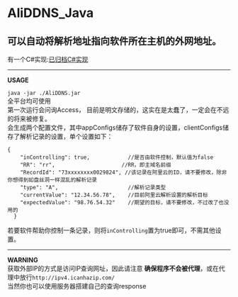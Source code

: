 # AliDDNS_Java

可以自动将解析地址指向软件所在主机的外网地址。  
---  

有一个C#实现:[已归档C#实现](https://github.com/keeptpa/AliDDNS_Csharp)

---  
__USAGE__  

`java -jar ./AliDDNS.jar`  
全平台均可使用  
第一次运行会问询Access， 目前是明文存储的，这实在是太蠢了，一定会在不远的将来被修复。  
会生成两个配置文件，其中appConfigs储存了软件自身的设置，clientConfigs储存了解析记录的设置，单个设置如下：  

```
{
    "inControlling": true,            //是否由软件控制，默认值为false  
    "RR": "rr",                     //RR，即主域名前缀  
    "RecordId": "73xxxxxxxx0029824", //该记录在阿里云的ID，请不要修改，除非你想得到如盘丝洞一样混乱的解析记录  
    "type": "A",                      //解析记录类型  
    "currentValue": "12.34.56.78",    //目前阿里云解析设置的解析目标
    "expectedValue": "98.76.54.32"    //期望的目标，请不要修改，不过改了也没用的
  }
```  
  
若要软件帮助你控制一条记录，则将`inControlling`置为true即可，不需其他设置。 

---
__WARNING__  
获取外部IP的方式是访问IP查询网址，因此请注意 __确保程序不会被代理__，或在代理中放行`http://ipv4.icanhazip.com/`  
当然你也可以使用服务器搭建自己的查询response  
